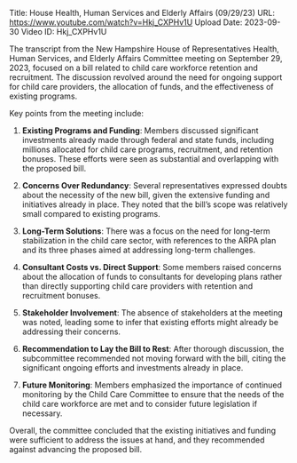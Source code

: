 Title: House Health, Human Services and Elderly Affairs (09/29/23)
URL: https://www.youtube.com/watch?v=Hkj_CXPHv1U
Upload Date: 2023-09-30
Video ID: Hkj_CXPHv1U

The transcript from the New Hampshire House of Representatives Health, Human Services, and Elderly Affairs Committee meeting on September 29, 2023, focused on a bill related to child care workforce retention and recruitment. The discussion revolved around the need for ongoing support for child care providers, the allocation of funds, and the effectiveness of existing programs.

Key points from the meeting include:

1. **Existing Programs and Funding**: Members discussed significant investments already made through federal and state funds, including millions allocated for child care programs, recruitment, and retention bonuses. These efforts were seen as substantial and overlapping with the proposed bill.

2. **Concerns Over Redundancy**: Several representatives expressed doubts about the necessity of the new bill, given the extensive funding and initiatives already in place. They noted that the bill’s scope was relatively small compared to existing programs.

3. **Long-Term Solutions**: There was a focus on the need for long-term stabilization in the child care sector, with references to the ARPA plan and its three phases aimed at addressing long-term challenges.

4. **Consultant Costs vs. Direct Support**: Some members raised concerns about the allocation of funds to consultants for developing plans rather than directly supporting child care providers with retention and recruitment bonuses.

5. **Stakeholder Involvement**: The absence of stakeholders at the meeting was noted, leading some to infer that existing efforts might already be addressing their concerns.

6. **Recommendation to Lay the Bill to Rest**: After thorough discussion, the subcommittee recommended not moving forward with the bill, citing the significant ongoing efforts and investments already in place.

7. **Future Monitoring**: Members emphasized the importance of continued monitoring by the Child Care Committee to ensure that the needs of the child care workforce are met and to consider future legislation if necessary.

Overall, the committee concluded that the existing initiatives and funding were sufficient to address the issues at hand, and they recommended against advancing the proposed bill.